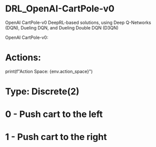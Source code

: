 # DRL_OpenAI-CartPole-v0
OpenAI CartPole-v0 DeepRL-based solutions, using Deep Q-Networks (DQN), Dueling DQN, and Dueling Double DQN (D3QN)


OpenAI CartPole-v0:
#   Actions:
print(f"Action Space: {env.action_space}")
#   Type: Discrete(2)
#   0 - Push cart to the left
#   1 - Push cart to the right

